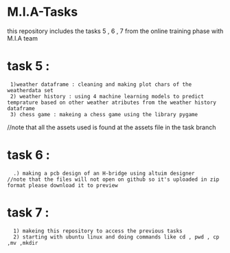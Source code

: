 # M.I.A-Tasks


this repository includes the tasks 5 , 6 , 7 from the online training phase with M.I.A team

# task 5 :
     1)weather dataframe : cleaning and making plot chars of the weatherdata set
     2) weather history : using 4 machine learning models to predict temprature based on other weather atributes from the weather history dataframe
     3) chess game : makeing a chess game using the library pygame
 //note that all the assets used is found at the assets file in the task branch    
# task 6 :
      .) making a pcb design of an H-bridge using altuim designer
    //note that the files will not open on github so it's uploaded in zip format please download it to preview
# task 7 :
      1) makeing this repository to access the previous tasks 
      2) starting with ubuntu linux and doing commands like cd , pwd , cp ,mv ,mkdir
      
     
     
     
     
